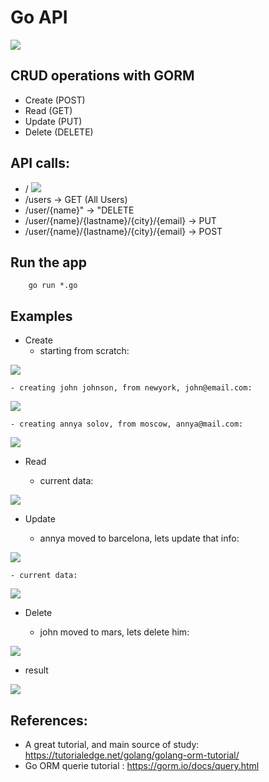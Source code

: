 # Go API 

![](Rest-API.png)

## CRUD operations with GORM

- Create (POST)
- Read (GET)
- Update (PUT)
- Delete (DELETE)

## API calls:
-   / 
![](images/homepic.jpeg)
- 	/users -> GET (All Users)
-	/user/{name}" -> "DELETE
-	/user/{name}/{lastname}/{city}/{email} -> PUT
-	/user/{name}/{lastname}/{city}/{email} -> POST

## Run the app

        go run *.go

## Examples

- Create
    - starting from scratch:

![](images/1.jpeg)
    
    - creating john johnson, from newyork, john@email.com:

![](images/2.jpeg)

    - creating annya solov, from moscow, annya@mail.com:

![](images/3.jpeg)

- Read

    - current data:

![](images/4.jpeg)

- Update

    - annya moved to barcelona, lets update that info:

![](images/5.jpeg)

    - current data:

![](images/6.jpeg)

- Delete

    - john moved to mars, lets delete him:

![](images/7.jpeg)

- result

![](images/8.jpeg)

## References:
- A great tutorial, and main source of study: https://tutorialedge.net/golang/golang-orm-tutorial/
- Go ORM querie tutorial : https://gorm.io/docs/query.html

